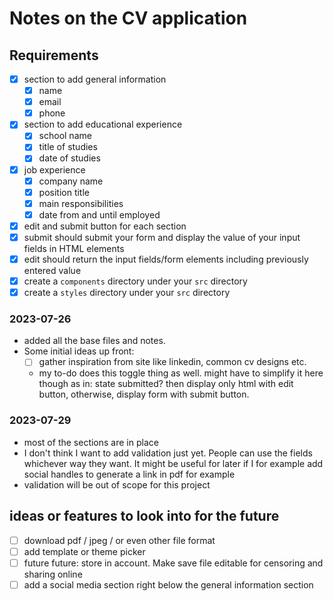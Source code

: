 # Notes on the CV application

## Requirements
- [x] section to add general information
  - [x] name
  - [x] email
  - [x] phone
- [x] section to add educational experience
  - [x] school name
  - [x] title of studies
  - [x] date of studies
- [x] job experience
  - [x] company name
  - [x] position title
  - [x] main responsibilities
  - [x] date from and until employed
- [x] edit and submit button for each section
- [x] submit should submit your form and display the value of your input fields in HTML elements
- [x] edit should return the input fields/form elements including previously entered value
- [x] create a `components` directory under your `src` directory
- [x] create a `styles` directory under your `src` directory

### 2023-07-26
- added all the base files and notes. 
- Some initial ideas up front:
  - [ ] gather inspiration from site like linkedin, common cv designs etc.
  - my to-do does this toggle thing as well. might have to simplify it here though as in: state submitted? then display only html with edit button, otherwise, display form with submit button.

### 2023-07-29
- most of the sections are in place
- I don't think I want to add validation just yet. People can use the fields whichever way they want. It might be useful for later if I for example add social handles to generate a link in pdf for example
- validation will be out of scope for this project

## ideas or features to look into for the future
- [ ] download pdf / jpeg / or even other file format
- [ ] add template or theme picker
- [ ] future future: store in account. Make save file editable for censoring and sharing online
- [ ] add a social media section right below the general information section